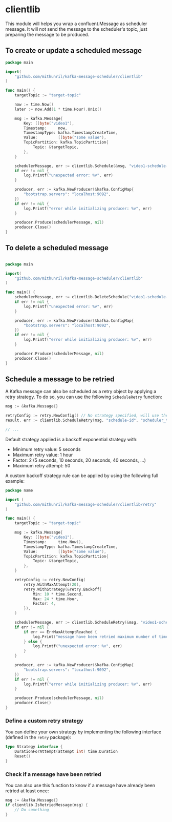 # clientlib

This module will helps you wrap a confluent.Message as scheduler message.
It will not send the message to the scheduler's topic, just preparing the message to be produced.

## To create or update a scheduled message

```go
package main

import(
    "github.com/mithunril/kafka-message-scheduler/clientlib"
)

func main() {
    targetTopic := "target-topic"

    now := time.Now()
    later := now.Add(1 * time.Hour).Unix()

    msg := kafka.Message{
        Key: []byte("video1"),
        Timestamp:     now,
        TimestampType: kafka.TimestampCreateTime,
        Value:         []byte("some value"),
        TopicPartition: kafka.TopicPartition{
            Topic: &targetTopic,
        },
    }

    schedulerMessage, err := clientlib.Schedule(&msg, "video1-schedule-online", later, "scheduler-topic")
    if err != nil {
        log.Printf("unexpected error: %v", err)
    }

    producer, err := kafka.NewProducer(&kafka.ConfigMap{
        "bootstrap.servers": "localhost:9092",
    })
    if err != nil {
        log.Printf("error while initializing producer: %v", err)
    }

    producer.Produce(schedulerMessage, nil)    
    producer.Close()
}
```

##  To delete a scheduled message

```go

package main

import(
    "github.com/mithunril/kafka-message-scheduler/clientlib"
)

func main() {
    schedulerMessage, err := clientlib.DeleteSchedule("video1-schedule-online", "scheduler-topic")
    if err != nil {
        log.Printf("unexpected error: %v", err)
    }

    producer, err := kafka.NewProducer(&kafka.ConfigMap{
        "bootstrap.servers": "localhost:9092",
    })
    if err != nil {
        log.Printf("error while initializing producer: %v", err)
    }

    producer.Produce(schedulerMessage, nil)    
    producer.Close()
}
```

## Schedule a message to be retried

A Kafka message can also be scheduled as a retry object by applying a retry strategy. To do so, you can use the following `ScheduleRetry` function:

```go
msg := &kafka.Message{}

retryConfig := retry.NewConfig() // No strategy specified, will use the default one
result, err := clientlib.ScheduleRetry(msg, "schedule-id", "scheduler_topic", retryConfig)

// ...
```

Default strategy applied is a backoff exponential strategy with:
* Minimum retry value: 5 seconds
* Maximum retry value: 1 hour
* Factor: 2 (5 seconds, 10 seconds, 20 seconds, 40 seconds, ...)
* Maximum retry attempt: 50

A custom backoff strategy rule can be applied by using the following full example:

```go
package name

import (
    "github.com/mithunril/kafka-message-scheduler/clientlib/retry"
)

func main() {
    targetTopic := "target-topic"

    msg := kafka.Message{
        Key: []byte("video1"),
        Timestamp:     time.Now(),
        TimestampType: kafka.TimestampCreateTime,
        Value:         []byte("some value"),
        TopicPartition: kafka.TopicPartition{
            Topic: &targetTopic,
        },
    }

    retryConfig := retry.NewConfig(
        retry.WithMaxAttempt(20),
        retry.WithStrategy(&retry.Backoff{
            Min: 10 * time.Second,
            Max: 24 * time.Hour,
            Factor: 4,
        }),
    )

    schedulerMessage, err := clientlib.ScheduleRetry(&msg, "video1-schedule-online", "scheduler-topic", retryConfig)
    if err != nil {
        if err == ErrMaxAttemptReached {
            log.Print("message have been retried maximum number of time, sending to dead queue now...")
        } else {
            log.Printf("unexpected error: %v", err)
        }
    }

    producer, err := kafka.NewProducer(&kafka.ConfigMap{
        "bootstrap.servers": "localhost:9092",
    })
    if err != nil {
        log.Printf("error while initializing producer: %v", err)
    }

    producer.Produce(schedulerMessage, nil)    
    producer.Close()
}
```

### Define a custom retry strategy

You can define your own strategy by implementing the following interface (defined in the `retry` package):

```go
type Strategy interface {
	DurationForAttempt(attempt int) time.Duration
	Reset()
}
```


### Check if a message have been retried

You can also use this function to know if a message have already been retried at least once:

```go
msg := &kafka.Message{}
if clientlib.IsRetriedMessage(msg) {
    // Do something
}
```